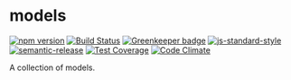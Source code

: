 # models

[![npm version](https://img.shields.io/npm/v/@ausgaben/models.svg)](https://www.npmjs.com/package/@ausgaben/models)
[![Build Status](https://travis-ci.org/ausgaben/models.svg?branch=master)](https://travis-ci.org/ausgaben/models)
[![Greenkeeper badge](https://badges.greenkeeper.io/ausgaben/models.svg)](https://greenkeeper.io/)
[![js-standard-style](https://img.shields.io/badge/code%20style-standard-brightgreen.svg)](http://standardjs.com/)
[![semantic-release](https://img.shields.io/badge/semver-semantic%20release-e10079.svg)](https://github.com/semantic-release/semantic-release)
[![Test Coverage](https://codeclimate.com/github/ausgaben/models/badges/coverage.svg)](https://codeclimate.com/github/ausgaben/models/coverage)
[![Code Climate](https://codeclimate.com/github/ausgaben/models/badges/gpa.svg)](https://codeclimate.com/github/ausgaben/models)

A collection of models.

